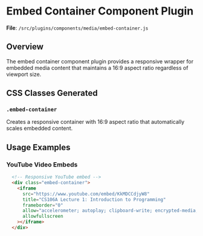 # Embed Container Component Plugin

**File**: `/src/plugins/components/media/embed-container.js`

## Overview

The embed container component plugin provides a responsive wrapper for embedded media content that maintains a 16:9 aspect ratio regardless of viewport size.

## CSS Classes Generated

### `.embed-container`

Creates a responsive container with 16:9 aspect ratio that automatically scales embedded content.

## Usage Examples

### YouTube Video Embeds
```html
  <!-- Responsive YouTube embed -->
  <div class="embed-container">
    <iframe
      src="https://www.youtube.com/embed/KkMDCCdjyW8"
      title="CS106A Lecture 1: Introduction to Programming"
      frameborder="0"
      allow="accelerometer; autoplay; clipboard-write; encrypted-media; gyroscope; picture-in-picture"
      allowfullscreen
    ></iframe>
  </div>
```
